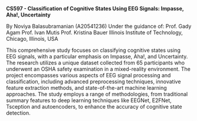 **CS597 - Classification of Cognitive States Using EEG Signals: Impasse, Aha!, Uncertainty**

By Noviya Balasubramanian (A20541236)
Under the guidance of:
Prof. Gady Agam
Prof. Ivan Mutis
Prof. Kristina Bauer
Illinois Institute of Technology, Chicago, Illinois, USA

This comprehensive study focuses on classifying cognitive states using EEG signals, with a particular emphasis on Impasse, Aha!, and Uncertainty. The research utilizes a unique dataset collected from 65 participants who underwent an OSHA safety examination in a mixed-reality environment. The project encompasses various aspects of EEG signal processing and classification, including advanced preprocessing techniques, innovative feature extraction methods, and state-of-the-art machine learning approaches. The study employs a range of methodologies, from traditional summary features to deep learning techniques like EEGNet, E2FNet, Tsception and autoencoders, to enhance the accuracy of cognitive state detection.

